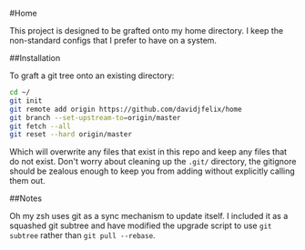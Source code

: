 #Home

This project is designed to be grafted onto my home directory.
I keep the non-standard configs that I prefer to have on a system.

##Installation

To graft a git tree onto an existing directory:

```bash
cd ~/
git init
git remote add origin https://github.com/davidjfelix/home
git branch --set-upstream-to=origin/master
git fetch --all
git reset --hard origin/master
```

Which will overwrite any files that exist in this repo and keep any files that do not exist.
Don't worry about cleaning up the `.git/` directory, the gitignore should be zealous enough to keep you from adding without explicitly calling them out.

##Notes

Oh my zsh uses git as a sync mechanism to update itself.
I included it as a squashed git subtree and have modified the upgrade script to use `git subtree` rather than `git pull --rebase`.
